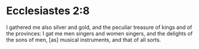 # Ecclesiastes 2:8

I gathered me also silver and gold, and the peculiar treasure of kings and of the provinces: I gat me men singers and women singers, and the delights of the sons of men, [as] musical instruments, and that of all sorts.